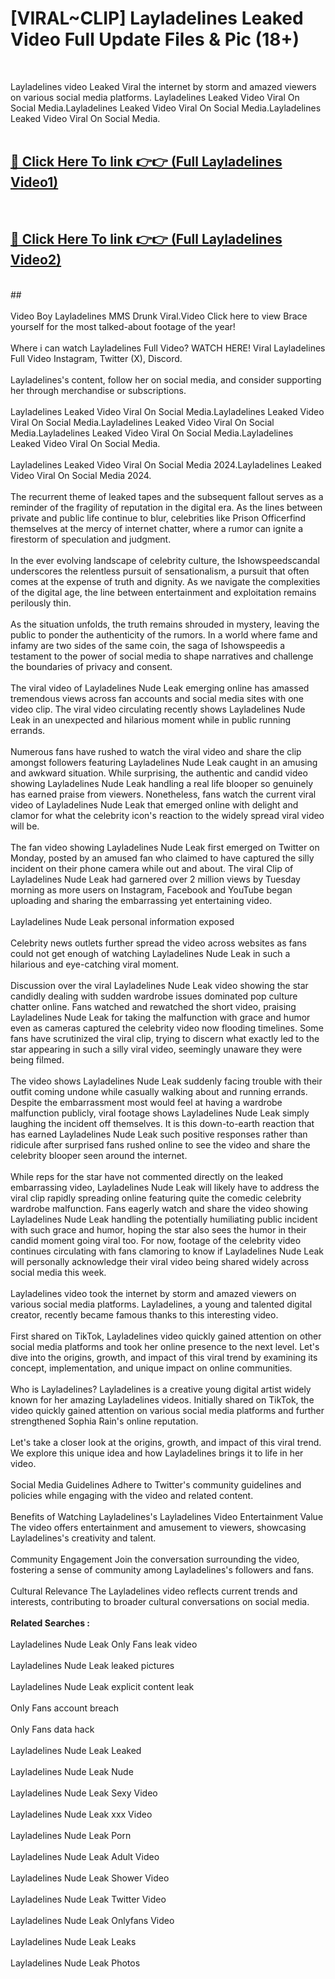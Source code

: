 # [VIRAL~CLIP] Layladelines Leaked Video Full Update Files & Pic (18+) <br>
<br>

Layladelines video Leaked Viral the internet by storm and amazed viewers on various social media platforms. Layladelines Leaked Video Viral On Social Media.Layladelines Leaked Video Viral On Social Media.Layladelines Leaked Video Viral On Social Media.<br>
 <br>

##  <a href="https://play.trustnlinepharmacy.us?title=Full Layladelines&ref=git">🔴 Click Here To link 👉👉 (Full Layladelines Video1)</a><br>
  <br>

##  <a href="https://play.trustnlinepharmacy.us?title=Full Layladelines&ref=git">🔴 Click Here To link 👉👉 (Full Layladelines Video2)</a><br>
  <br>
  ##


  <br>

  <br>
Video Boy Layladelines MMS Drunk Viral.Video Click here to view Brace yourself for the most talked-about footage of the year!
<br><br>
Where i can watch Layladelines Full Video? WATCH HERE! Viral Layladelines Full Video Instagram, Twitter (X), Discord.
<br><br>
Layladelines's content, follow her on social media, and consider supporting her through merchandise or subscriptions.
<br><br>
Layladelines Leaked Video Viral On Social Media.Layladelines Leaked Video Viral On Social Media.Layladelines Leaked Video Viral On Social Media.Layladelines Leaked Video Viral On Social Media.Layladelines Leaked Video Viral On Social Media.
<br><br>
Layladelines Leaked Video Viral On Social Media 2024.Layladelines Leaked Video Viral On Social Media 2024.
<br><br>
The recurrent theme of leaked tapes and the subsequent fallout serves as a reminder of the fragility of reputation in the digital era. As the lines between private and public life continue to blur, celebrities like Prison Officerfind themselves at the mercy of internet chatter, where a rumor can ignite a firestorm of speculation and judgment.
<br><br>
In the ever evolving landscape of celebrity culture, the Ishowspeedscandal underscores the relentless pursuit of sensationalism, a pursuit that often comes at the expense of truth and dignity. As we navigate the complexities of the digital age, the line between entertainment and exploitation remains perilously thin.
<br><br>
As the situation unfolds, the truth remains shrouded in mystery, leaving the public to ponder the authenticity of the rumors. In a world where fame and infamy are two sides of the same coin, the saga of Ishowspeedis a testament to the power of social media to shape narratives and challenge the boundaries of privacy and consent.
<br><br>
The viral video of Layladelines Nude Leak emerging online has amassed tremendous views across fan accounts and social media sites with one video clip. The viral video circulating recently shows Layladelines Nude Leak in an unexpected and hilarious moment while in public running errands.
<br><br>
Numerous fans have rushed to watch the viral video and share the clip amongst followers featuring Layladelines Nude Leak caught in an amusing and awkward situation. While surprising, the authentic and candid video showing Layladelines Nude Leak handling a real life blooper so genuinely has earned praise from viewers. Nonetheless, fans watch the current viral video of Layladelines Nude Leak that emerged online with delight and clamor for what the celebrity icon's reaction to the widely spread viral video will be.
<br><br>
The fan video showing Layladelines Nude Leak first emerged on Twitter on Monday, posted by an amused fan who claimed to have captured the silly incident on their phone camera while out and about. The viral Clip of Layladelines Nude Leak had garnered over 2 million views by Tuesday morning as more users on Instagram, Facebook and YouTube began uploading and sharing the embarrassing yet entertaining video.
<br><br>
Layladelines Nude Leak personal information exposed
<br><br>
Celebrity news outlets further spread the video across websites as fans could not get enough of watching Layladelines Nude Leak in such a hilarious and eye-catching viral moment.
<br><br>
Discussion over the viral Layladelines Nude Leak video showing the star candidly dealing with sudden wardrobe issues dominated pop culture chatter online. Fans watched and rewatched the short video, praising Layladelines Nude Leak for taking the malfunction with grace and humor even as cameras captured the celebrity video now flooding timelines. Some fans have scrutinized the viral clip, trying to discern what exactly led to the star appearing in such a silly viral video, seemingly unaware they were being filmed.
<br><br>
The video shows Layladelines Nude Leak suddenly facing trouble with their outfit coming undone while casually walking about and running errands. Despite the embarrassment most would feel at having a wardrobe malfunction publicly, viral footage shows Layladelines Nude Leak simply laughing the incident off themselves. It is this down-to-earth reaction that has earned Layladelines Nude Leak such positive responses rather than ridicule after surprised fans rushed online to see the video and share the celebrity blooper seen around the internet.
<br><br>
While reps for the star have not commented directly on the leaked embarrassing video, Layladelines Nude Leak will likely have to address the viral clip rapidly spreading online featuring quite the comedic celebrity wardrobe malfunction. Fans eagerly watch and share the video showing Layladelines Nude Leak handling the potentially humiliating public incident with such grace and humor, hoping the star also sees the humor in their candid moment going viral too. For now, footage of the celebrity video continues circulating with fans clamoring to know if Layladelines Nude Leak will personally acknowledge their viral video being shared widely across social media this week.
<br><br>
Layladelines video took the internet by storm and amazed viewers on various social media platforms. Layladelines, a young and talented digital creator, recently became famous thanks to this interesting video.
<br><br>
First shared on TikTok, Layladelines video quickly gained attention on other social media platforms and took her online presence to the next level. Let's dive into the origins, growth, and impact of this viral trend by examining its concept, implementation, and unique impact on online communities.
<br><br>
Who is Layladelines? Layladelines is a creative young digital artist widely known for her amazing Layladelines videos. Initially shared on TikTok, the video quickly gained attention on various social media platforms and further strengthened Sophia Rain's online reputation.
<br><br>
Let's take a closer look at the origins, growth, and impact of this viral trend. We explore this unique idea and how Layladelines brings it to life in her video.
<br><br>
Social Media Guidelines Adhere to Twitter's community guidelines and policies while engaging with the video and related content.
<br><br>
Benefits of Watching Layladelines's Layladelines Video Entertainment Value The video offers entertainment and amusement to viewers, showcasing Layladelines's creativity and talent.
<br><br>
Community Engagement Join the conversation surrounding the video, fostering a sense of community among Layladelines's followers and fans.
<br><br>
Cultural Relevance The Layladelines video reflects current trends and interests, contributing to broader cultural conversations on social media.
<br><br>
<strong>Related Searches :</strong>
<br><br>
Layladelines Nude Leak Only Fans leak video
<br><br>
Layladelines Nude Leak leaked pictures
<br><br>
Layladelines Nude Leak explicit content leak
<br><br>
Only Fans account breach
<br><br>
Only Fans data hack
<br><br>
Layladelines Nude Leak Leaked
<br><br>
Layladelines Nude Leak Nude
<br><br>
Layladelines Nude Leak Sexy Video
<br><br>
Layladelines Nude Leak xxx Video
<br><br>
Layladelines Nude Leak Porn
<br><br>
Layladelines Nude Leak Adult Video
<br><br>
Layladelines Nude Leak Shower Video
<br><br>
Layladelines Nude Leak Twitter Video
<br><br>
Layladelines Nude Leak Onlyfans Video
<br><br>
Layladelines Nude Leak Leaks
<br><br>
Layladelines Nude Leak Photos